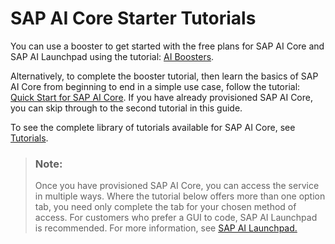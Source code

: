 <!-- loio9795b6380aed4e948a77d26c55bfeed5 -->

# SAP AI Core Starter Tutorials

You can use a booster to get started with the free plans for SAP AI Core and SAP AI Launchpad using the tutorial: [AI Boosters](https://developers.sap.com/tutorials/ai-core-launchpad-provisioning.html).

Alternatively, to complete the booster tutorial, then learn the basics of SAP AI Core from beginning to end in a simple use case, follow the tutorial: [Quick Start for SAP AI Core](https://developers.sap.com/group.ai-core-get-started-basics.html). If you have already provisioned SAP AI Core, you can skip through to the second tutorial in this guide.

To see the complete library of tutorials available for SAP AI Core, see [Tutorials](tutorials-a5c80a6.md).

> ### Note:  
> Once you have provisioned SAP AI Core, you can access the service in multiple ways. Where the tutorial below offers more than one option tab, you need only complete the tab for your chosen method of access. For customers who prefer a GUI to code, SAP AI Launchpad is recommended. For more information, see [SAP AI Launchpad.](https://help.sap.com/docs/ai-launchpad/sap-ai-launchpad/what-is-sap-ai-launchpad) 

